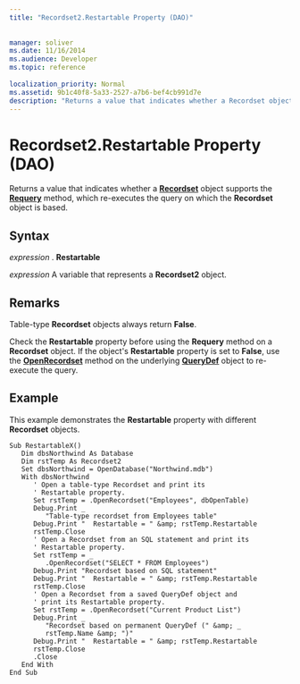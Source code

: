 ```yaml
---
title: "Recordset2.Restartable Property (DAO)"
 
 
manager: soliver
ms.date: 11/16/2014
ms.audience: Developer
ms.topic: reference
  
localization_priority: Normal
ms.assetid: 9b1c40f8-5a33-2527-a7b6-bef4cb991d7e
description: "Returns a value that indicates whether a Recordset object supports the Requery method, which re-executes the query on which the Recordset object is based."
---
```


# Recordset2.Restartable Property (DAO)

Returns a value that indicates whether a **[Recordset](recordset-object-dao.md)** object supports the **[Requery](recordset2-requery-method-dao.md)** method, which re-executes the query on which the **Recordset** object is based. 
  
## Syntax

 *expression*  . **Restartable**
  
 *expression*  A variable that represents a **Recordset2** object. 
  
## Remarks

Table-type **Recordset** objects always return **False**. 
  
Check the **Restartable** property before using the **Requery** method on a **Recordset** object. If the object's **Restartable** property is set to **False**, use the **[OpenRecordset](connection-openrecordset-method-dao.md)** method on the underlying **[QueryDef](querydef-object-dao.md)** object to re-execute the query. 
  
## Example

This example demonstrates the **Restartable** property with different **Recordset** objects. 
  
```
Sub RestartableX()
   Dim dbsNorthwind As Database
   Dim rstTemp As Recordset2
   Set dbsNorthwind = OpenDatabase("Northwind.mdb")
   With dbsNorthwind
      ' Open a table-type Recordset and print its 
      ' Restartable property.
      Set rstTemp = .OpenRecordset("Employees", dbOpenTable)
      Debug.Print _
         "Table-type recordset from Employees table"
      Debug.Print "  Restartable = " &amp; rstTemp.Restartable
      rstTemp.Close
      ' Open a Recordset from an SQL statement and print its 
      ' Restartable property.
      Set rstTemp = _
         .OpenRecordset("SELECT * FROM Employees")
      Debug.Print "Recordset based on SQL statement"
      Debug.Print "  Restartable = " &amp; rstTemp.Restartable
      rstTemp.Close
      ' Open a Recordset from a saved QueryDef object and 
      ' print its Restartable property.
      Set rstTemp = .OpenRecordset("Current Product List")
      Debug.Print _
         "Recordset based on permanent QueryDef (" &amp; _
         rstTemp.Name &amp; ")"
      Debug.Print "  Restartable = " &amp; rstTemp.Restartable
      rstTemp.Close
      .Close
   End With
End Sub

```


